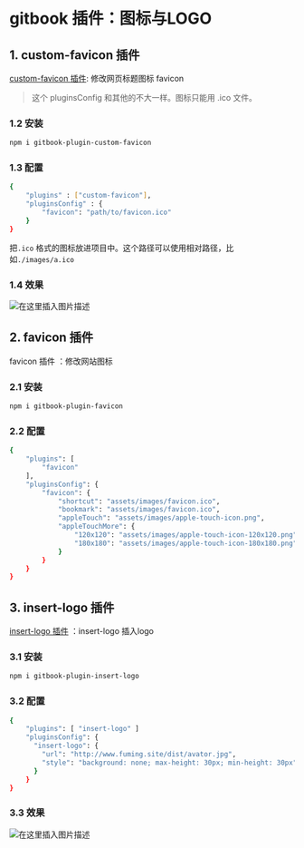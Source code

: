 #  gitbook 插件：图标与LOGO


##  1. custom-favicon 插件
[custom-favicon 插件](https://www.npmjs.com/package/gitbook-plugin-custom-favicon): 修改网页标题图标 favicon

> 这个 pluginsConfig 和其他的不大一样。图标只能用 .ico 文件。

### 1.2 安装

```bash
npm i gitbook-plugin-custom-favicon
```
###  1.3 配置

```bash
{
    "plugins" : ["custom-favicon"],
    "pluginsConfig" : {
        "favicon": "path/to/favicon.ico"
    }
}
```
把`.ico` 格式的图标放进项目中。这个路径可以使用相对路径，比如`./images/a.ico`

###  1.4 效果
![在这里插入图片描述](https://img-blog.csdnimg.cn/7503355dfa4948529c418117717fc445.png)

##  2. favicon 插件
favicon 插件 ：修改网站图标

### 2.1 安装

```bash
npm i gitbook-plugin-favicon
```

### 2.2 配置

```bash
{
    "plugins": [
        "favicon"
    ],
    "pluginsConfig": {
        "favicon": {
            "shortcut": "assets/images/favicon.ico",
            "bookmark": "assets/images/favicon.ico",
            "appleTouch": "assets/images/apple-touch-icon.png",
            "appleTouchMore": {
                "120x120": "assets/images/apple-touch-icon-120x120.png",
                "180x180": "assets/images/apple-touch-icon-180x180.png"
            }
        }
    }
}
```

##  3. insert-logo 插件
[insert-logo 插件](https://www.npmjs.com/package/gitbook-plugin-insert-logo) ：insert-logo 插入logo

### 3.1 安装

```bash
npm i gitbook-plugin-insert-logo
```
###  3.2 配置

```bash
{
    "plugins": [ "insert-logo" ]
    "pluginsConfig": {
      "insert-logo": {
        "url": "http://www.fuming.site/dist/avator.jpg",
        "style": "background: none; max-height: 30px; min-height: 30px"
      }
    }
}
```
###  3.3 效果
![在这里插入图片描述](https://img-blog.csdnimg.cn/c6833ebfe676494f8ac1826548a93c39.png)

